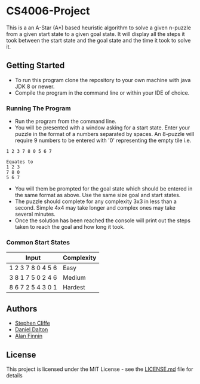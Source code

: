 # CS4006-Project

This is a an A-Star (A*) based heuristic algorithm to solve a given n-puzzle from a given start state to a given goal state. It will display all the steps it took between the start state and the goal state and the time it took to solve it. 

## Getting Started

* To run this program clone the repository to your own machine with java JDK 8 or newer.
* Compile the program in the command line or within your IDE of choice.

### Running The Program

* Run the program from the command line.
* You will be presented with a window asking for a start state. Enter your puzzle in the format of a numbers separated by spaces. An 8-puzzle will require 9 numbers to be entered with '0' representing the empty tile i.e. 
```
1 2 3 7 8 0 5 6 7

Equates to
1 2 3
7 8 0
5 6 7
```
* You will them be prompted for the goal state which should be entered in the same format as above. Use the same size goal and start states.
* The puzzle should complete for any complexity 3x3 in less than a second. Simple 4x4 may take longer and complex ones may take several minutes.
* Once the solution has been reached the console will print out the steps taken to reach the goal and how long it took.

### Common Start States

Input | Complexity
--- | --- 
1 2 3 7 8 0 4 5 6 | Easy
3 8 1 7 5 0 2 4 6 | Medium
8 6 7 2 5 4 3 0 1 | Hardest

## Authors

* [Stephen Cliffe](https://www.github.com/nytrode)
* [Daniel Dalton](https://www.github.com/ddalton98)
* [Alan Finnin](https://www.github.com/alanfinnin)

## License

This project is licensed under the MIT License - see the [LICENSE.md](LICENSE.md) file for details
